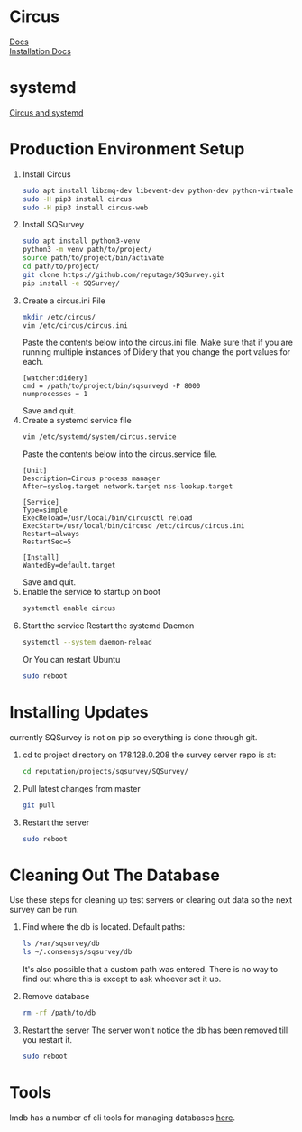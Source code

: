 Circus
======
[Docs](https://circus.readthedocs.io/en/latest/)  
[Installation Docs](https://circus.readthedocs.io/en/latest/tutorial/step-by-step/)  

systemd
=======
[Circus and systemd](https://circus.readthedocs.io/en/latest/for-ops/deployment/)  

Production Environment Setup
============================
1. Install Circus
    ```bash
    sudo apt install libzmq-dev libevent-dev python-dev python-virtualenv
    sudo -H pip3 install circus
    sudo -H pip3 install circus-web
    ```
2. Install SQSurvey
    ```bash
    sudo apt install python3-venv
    python3 -m venv path/to/project/
    source path/to/project/bin/activate
    cd path/to/project/
    git clone https://github.com/reputage/SQSurvey.git
    pip install -e SQSurvey/
    ```
3. Create a circus.ini File
    ```bash
    mkdir /etc/circus/
    vim /etc/circus/circus.ini
    ```
    Paste the contents below into the circus.ini file. Make sure 
    that if you are running multiple instances of Didery that you 
    change the port values for each.
    ```
    [watcher:didery]
    cmd = /path/to/project/bin/sqsurveyd -P 8000
    numprocesses = 1
    ```
    Save and quit.
4. Create a systemd service file
    ```bash
    vim /etc/systemd/system/circus.service
    ```
    Paste the contents below into the circus.service file.
    ```
    [Unit]
    Description=Circus process manager
    After=syslog.target network.target nss-lookup.target
    
    [Service]
    Type=simple
    ExecReload=/usr/local/bin/circusctl reload
    ExecStart=/usr/local/bin/circusd /etc/circus/circus.ini
    Restart=always
    RestartSec=5
    
    [Install]
    WantedBy=default.target
    ```
    Save and quit.
5. Enable the service to startup on boot
    ```bash
    systemctl enable circus
    ```
6. Start the service
    Restart the systemd Daemon
    ```bash
    systemctl --system daemon-reload
    ```
    Or You can restart Ubuntu
    ```bash
    sudo reboot
    ```

Installing Updates
==================
currently SQSurvey is not on pip so everything is done through git.

1. cd to project directory
    on 178.128.0.208 the survey server repo is at:
    ```bash
    cd reputation/projects/sqsurvey/SQSurvey/
    ```

2. Pull latest changes from master
    ```bash
    git pull
    ```

3. Restart the server
    ```bash
    sudo reboot
    ```

Cleaning Out The Database
=========================
Use these steps for cleaning up test servers or clearing out data so the next survey can be run.

1. Find where the db is located.
    Default paths:
    ```bash
    ls /var/sqsurvey/db
    ls ~/.consensys/sqsurvey/db
    ```
    It's also possible that a custom path was entered. There is no way to find out where this is except to ask whoever set it up.

2. Remove database
    ```bash
    rm -rf /path/to/db
    ```

3. Restart the server
    The server won't notice the db has been removed till you restart it.
    ```bash
    sudo reboot
    ```

Tools
=====
lmdb has a number of cli tools for managing databases [here](http://www.lmdb.tech/doc/tools.html).